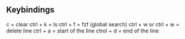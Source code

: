 ## Keybindings
c = clear
ctrl + k = ls
ctrl + f = fzf (global search)
ctrl + w or ctrl + w = delete line
ctrl + a = start of the line
ctrol + d = end of the line
